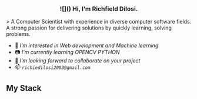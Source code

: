 <h3 align="center">![]() Hi, I’m Richfield Dilosi.</h3>
> A Computer Scientist with experience in diverse computer software fields. A strong passion for delivering solutions by quickly learning, solving problems.

-  💯 _I’m interested in Web development and Machine learning_
- 📷 _I’m currently learning OPENCV PYTHON_
- 🤗 _I’m looking forward to collaborate on your project_
- 📫 _``richiedilosi2003@gmail.com``_

## My Stack
![]()
![]()
![]()
![]()
<!---
Richie003/Richie003 is a ✨ special ✨ repository because its `README.md` (this file) appears on your GitHub profile.
You can click the Preview link to take a look at your changes.
--->
